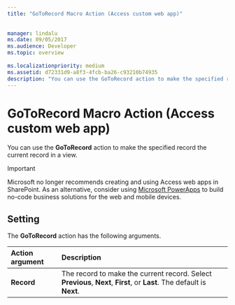 ```yaml
---
title: "GoToRecord Macro Action (Access custom web app)"
 
 
manager: lindalu
ms.date: 09/05/2017
ms.audience: Developer
ms.topic: overview
  
ms.localizationpriority: medium
ms.assetid: d72331d9-a8f3-4fcb-ba26-c93210b74935
description: "You can use the GoToRecord action to make the specified record the current record in a view."
---
```


# GoToRecord Macro Action (Access custom web app)

You can use the **GoToRecord** action to make the specified record the current record in a view. 
  
> [!IMPORTANT]
> Microsoft no longer recommends creating and using Access web apps in SharePoint. As an alternative, consider using [Microsoft PowerApps](https://powerapps.microsoft.com/) to build no-code business solutions for the web and mobile devices. 
  
## Setting

The **GoToRecord** action has the following arguments. 
  
|**Action argument**|**Description**|
|:-----|:-----|
|**Record** <br/> |The record to make the current record. Select **Previous**, **Next**, **First**, or **Last**. The default is **Next**. |
   


